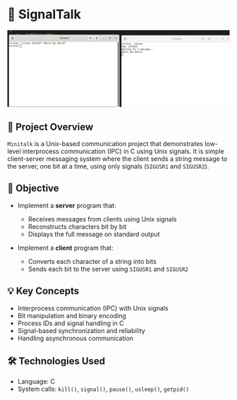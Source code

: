 # 📡 SignalTalk

![Text Alt](signaltalk/inc/miniserver.jpg)

## 🧾 Project Overview

`Minitalk` is a Unix-based communication project that demonstrates low-level interprocess communication (IPC) in C using Unix signals. It is simple client-server messaging system where the client sends a string message to the server, one bit at a time, using only signals (`SIGUSR1` and `SIGUSR2`).

## 🎯 Objective

- Implement a **server** program that:
  - Receives messages from clients using Unix signals
  - Reconstructs characters bit by bit
  - Displays the full message on standard output

- Implement a **client** program that:
  - Converts each character of a string into bits
  - Sends each bit to the server using `SIGUSR1` and `SIGUSR2`

## 💡 Key Concepts

- Interprocess communication (IPC) with Unix signals
- Bit manipulation and binary encoding
- Process IDs and signal handling in C
- Signal-based synchronization and reliability
- Handling asynchronous communication

## 🛠️ Technologies Used

- Language: C
- System calls: `kill()`, `signal()`, `pause()`, `usleep()`, `getpid()`
